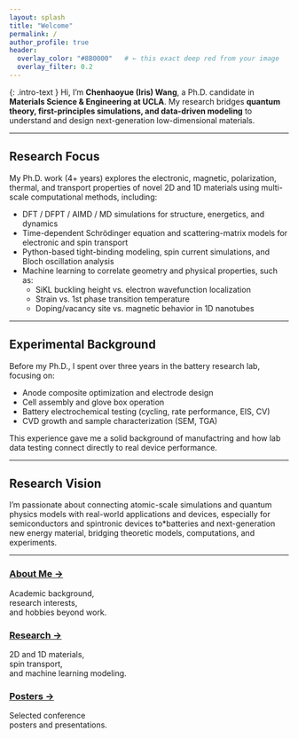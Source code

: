 ```yaml
---
layout: splash
title: "Welcome"
permalink: /
author_profile: true
header:
  overlay_color: "#8B0000"   # ← this exact deep red from your image
  overlay_filter: 0.2
---
```

{: .intro-text }
Hi, I’m **Chenhaoyue (Iris) Wang**, a Ph.D. candidate in **Materials Science & Engineering at UCLA**.
My research bridges **quantum theory, first-principles simulations, and data-driven modeling** to understand and design next-generation low-dimensional materials.

---
## Research Focus
My Ph.D. work (4+ years) explores the electronic, magnetic, polarization, thermal, and transport properties of novel 2D and 1D materials using multi-scale computational methods, including:

- DFT / DFPT / AIMD / MD simulations for structure, energetics, and dynamics  
- Time-dependent Schrödinger equation and scattering-matrix models for electronic and spin transport  
- Python-based tight-binding modeling, spin current simulations, and Bloch oscillation analysis  
- Machine learning to correlate geometry and physical properties, such as:  
  - SiKL buckling height vs. electron wavefunction localization  
  - Strain vs. 1st phase transition temperature  
  - Doping/vacancy site vs. magnetic behavior in 1D nanotubes

---

## Experimental Background
Before my Ph.D., I spent over three years in the battery research lab, focusing on:
- Anode composite optimization and electrode design
- Cell assembly and glove box operation
- Battery electrochemical testing (cycling, rate performance, EIS, CV)  
- CVD growth and sample characterization (SEM, TGA)

This experience gave me a solid background of manufactring and how lab data testing connect directly to real device performance.

---

## Research Vision
I’m passionate about connecting atomic-scale simulations and quantum physics models with real-world applications and devices, especially for semiconductors and spintronic devices to*batteries and next-generation new energy material, bridging theoretic models, computations, and experiments.

---
<div class="feature__wrapper">
  <div class="feature__item card--about">
    <h3><a href="/about/">About Me →</a></h3>
    <p>Academic background,<br>research interests,<br>and hobbies beyond work.</p>
  </div>

  <div class="feature__item card--research">
    <h3><a href="/research/">Research →</a></h3>
    <p>2D and 1D materials,<br>spin transport,<br>and machine learning modeling.</p>
  </div>

  <div class="feature__item card--posters">
    <h3><a href="/posters/">Posters →</a></h3>
    <p>Selected conference<br>posters and presentations.</p>
  </div>
</div>






